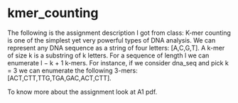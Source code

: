 # kmer_counting
The following is the assignment description I got from class: 
K-mer counting is one of the simplest yet very powerful types of DNA analysis. We can represent any DNA
sequence as a string of four letters: [A,C,G,T]. A k-mer of size k is a substring of k letters. For a sequence
of length l we can enumerate l − k + 1 k-mers. For instance, if we consider dna_seq and pick k = 3 we
can enumerate the following 3-mers: [ACT,CTT,TTG,TGA,GAC,ACT,CTT].

To know more about the assignment look at A1 pdf.
